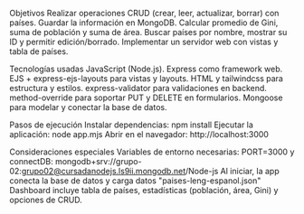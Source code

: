 Objetivos
Realizar operaciones CRUD (crear, leer, actualizar, borrar) con países.
Guardar la información en MongoDB.
Calcular promedio de Gini, suma de población y suma de área.
Buscar países por nombre, mostrar su ID y permitir edición/borrado.
Implementar un servidor web con vistas y tabla de países.

Tecnologías usadas
JavaScript (Node.js).
Express como framework web.
EJS + express-ejs-layouts para vistas y layouts.
HTML y tailwindcss para estructura y estilos.
express-validator para validaciones en backend.
method-override para soportar PUT y DELETE en formularios.
Mongoose para modelar y conectar la base de datos.

Pasos de ejecución
Instalar dependencias: npm install
Ejecutar la aplicación: node app.mjs
Abrir en el navegador: http://localhost:3000

Consideraciones especiales
Variables de entorno necesarias: PORT=3000 y connectDB: mongodb+srv://grupo-02:grupo02@cursadanodejs.ls9ii.mongodb.net/Node-js
Al iniciar, la app conecta la base de datos y carga datos "paises-leng-espanol.json"
Dashboard incluye tabla de países, estadísticas (población, área, Gini) y opciones de CRUD.




